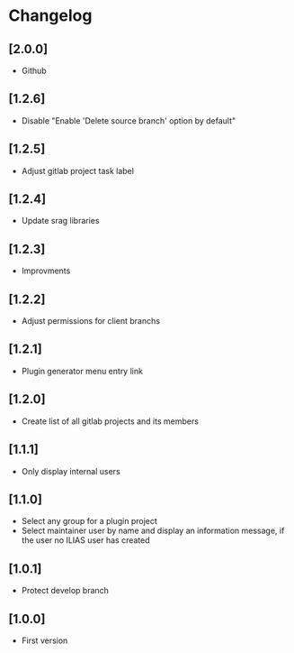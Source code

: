 # Changelog

## [2.0.0]
- Github

## [1.2.6]
- Disable "Enable 'Delete source branch' option by default"

## [1.2.5]
- Adjust gitlab project task label

## [1.2.4]
- Update srag libraries

## [1.2.3]
- Improvments

## [1.2.2]
- Adjust permissions for client branchs

## [1.2.1]
- Plugin generator menu entry link

## [1.2.0]
- Create list of all gitlab projects and its members

## [1.1.1]
- Only display internal users

## [1.1.0]
- Select any group for a plugin project
- Select maintainer user by name and display an information message, if the user no ILIAS user has created

## [1.0.1]
- Protect develop branch

## [1.0.0]
- First version
